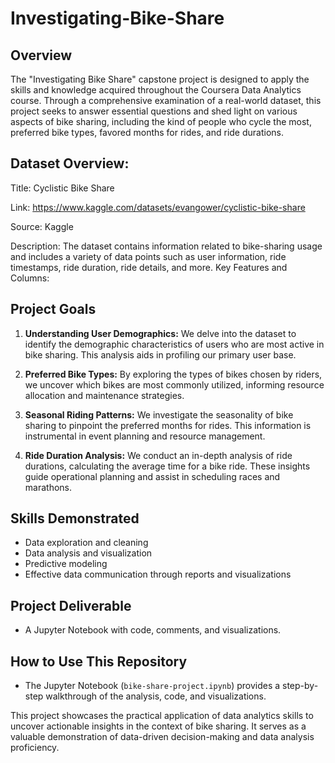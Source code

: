 # Investigating-Bike-Share

## Overview

The "Investigating Bike Share" capstone project is designed to apply the skills and knowledge acquired throughout the Coursera Data Analytics course. Through a comprehensive examination of a real-world dataset, this project seeks to answer essential questions and shed light on various aspects of bike sharing, including the kind of people who cycle the most, preferred bike types, favored months for rides, and ride durations.
## Dataset Overview:

Title: Cyclistic Bike Share


Link: https://www.kaggle.com/datasets/evangower/cyclistic-bike-share


Source: Kaggle


Description: The dataset contains information related to bike-sharing usage and includes a variety of data points such as user information, ride timestamps, ride duration, ride details, and more.
Key Features and Columns:

## Project Goals

1. **Understanding User Demographics:** We delve into the dataset to identify the demographic characteristics of users who are most active in bike sharing. This analysis aids in profiling our primary user base.

2. **Preferred Bike Types:** By exploring the types of bikes chosen by riders, we uncover which bikes are most commonly utilized, informing resource allocation and maintenance strategies.

3. **Seasonal Riding Patterns:** We investigate the seasonality of bike sharing to pinpoint the preferred months for rides. This information is instrumental in event planning and resource management.

4. **Ride Duration Analysis:** We conduct an in-depth analysis of ride durations, calculating the average time for a bike ride. These insights guide operational planning and assist in scheduling races and marathons.

## Skills Demonstrated

- Data exploration and cleaning
- Data analysis and visualization
- Predictive modeling
- Effective data communication through reports and visualizations

## Project Deliverable

- A Jupyter Notebook with code, comments, and visualizations.

## How to Use This Repository

- The Jupyter Notebook (`bike-share-project.ipynb`) provides a step-by-step walkthrough of the analysis, code, and visualizations.

This project showcases the practical application of data analytics skills to uncover actionable insights in the context of bike sharing. It serves as a valuable demonstration of data-driven decision-making and data analysis proficiency.
